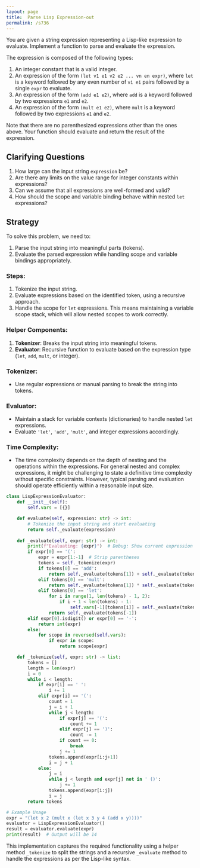 ```yaml
---
layout: page
title:  Parse Lisp Expression-out
permalink: /s736
---
```


You are given a string expression representing a Lisp-like expression to evaluate. Implement a function to parse and evaluate the expression.

The expression is composed of the following types:

1. An integer constant that is a valid integer.
2. An expression of the form `(let v1 e1 v2 e2 ... vn en expr)`, where `let` is a keyword followed by any even number of `vi ei` pairs followed by a single `expr` to evaluate.
3. An expression of the form `(add e1 e2)`, where `add` is a keyword followed by two expressions `e1` and `e2`.
4. An expression of the form `(mult e1 e2)`, where `mult` is a keyword followed by two expressions `e1` and `e2`.

Note that there are no parenthesized expressions other than the ones above. Your function should evaluate and return the result of the expression.

## Clarifying Questions

1. How large can the input string `expression` be?
2. Are there any limits on the value range for integer constants within expressions?
3. Can we assume that all expressions are well-formed and valid?
4. How should the scope and variable binding behave within nested `let` expressions?

## Strategy

To solve this problem, we need to:

1. Parse the input string into meaningful parts (tokens).
2. Evaluate the parsed expression while handling scope and variable bindings appropriately.

### Steps:

1. Tokenize the input string.
2. Evaluate expressions based on the identified token, using a recursive approach.
3. Handle the scope for `let` expressions. This means maintaining a variable scope stack, which will allow nested scopes to work correctly.

### Helper Components:

1. **Tokenizer**: Breaks the input string into meaningful tokens.
2. **Evaluator**: Recursive function to evaluate based on the expression type (`let`, `add`, `mult`, or integer).

### Tokenizer:

- Use regular expressions or manual parsing to break the string into tokens.

### Evaluator:

- Maintain a stack for variable contexts (dictionaries) to handle nested `let` expressions.
- Evaluate `'let'`, `'add'`, `'mult'`, and integer expressions accordingly.

### Time Complexity:

- The time complexity depends on the depth of nesting and the operations within the expressions. For general nested and complex expressions, it might be challenging to state a definitive time complexity without specific constraints. However, typical parsing and evaluation should operate efficiently within a reasonable input size.

```python
class LispExpressionEvaluator:
    def __init__(self):
        self.vars = [{}]

    def evaluate(self, expression: str) -> int:
        # Tokenize the input string and start evaluating
        return self._evaluate(expression)
    
    def _evaluate(self, expr: str) -> int:
        print(f"Evaluating: {expr}")  # Debug: Show current expression
        if expr[0] == '(':
            expr = expr[1:-1]  # Strip parentheses
            tokens = self._tokenize(expr)
            if tokens[0] == 'add':
                return self._evaluate(tokens[1]) + self._evaluate(tokens[2])
            elif tokens[0] == 'mult':
                return self._evaluate(tokens[1]) * self._evaluate(tokens[2])
            elif tokens[0] == 'let':
                for i in range(1, len(tokens) - 1, 2):
                    if i + 1 < len(tokens) - 1:
                        self.vars[-1][tokens[i]] = self._evaluate(tokens[i + 1])
                return self._evaluate(tokens[-1])
        elif expr[0].isdigit() or expr[0] == '-':
            return int(expr)
        else:
            for scope in reversed(self.vars):
                if expr in scope:
                    return scope[expr]

    def _tokenize(self, expr: str) -> list:
        tokens = []
        length = len(expr)
        i = 0
        while i < length:
            if expr[i] == ' ':
                i += 1
            elif expr[i] == '(':
                count = 1
                j = i + 1
                while j < length:
                    if expr[j] == '(':
                        count += 1
                    elif expr[j] == ')':
                        count -= 1
                    if count == 0:
                        break
                    j += 1
                tokens.append(expr[i:j+1])
                i = j + 1
            else:
                j = i
                while j < length and expr[j] not in ' ()':
                    j += 1
                tokens.append(expr[i:j])
                i = j
        return tokens

# Example Usage
expr = "(let x 2 (mult x (let x 3 y 4 (add x y))))"
evaluator = LispExpressionEvaluator()
result = evaluator.evaluate(expr)
print(result)  # Output will be 14
```

This implementation captures the required functionality using a helper method `_tokenize` to split the strings and a recursive `_evaluate` method to handle the expressions as per the Lisp-like syntax.